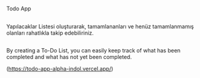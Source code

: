 #
Todo App

##
Yapılacaklar Listesi oluşturarak, tamamlananları ve henüz tamamlanmamış olanları rahatlıkla takip edebiliriniz.

##
By creating a To-Do List, you can easily keep track of what has been completed and what has not yet been completed.

(https://todo-app-alpha-indol.vercel.app/)

